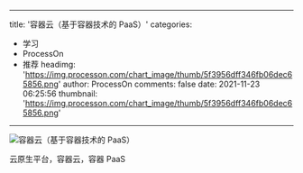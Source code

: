 
---
title: '容器云（基于容器技术的 PaaS）'
categories: 
 - 学习
 - ProcessOn
 - 推荐
headimg: 'https://img.processon.com/chart_image/thumb/5f3956dff346fb06dec65856.png'
author: ProcessOn
comments: false
date: 2021-11-23 06:25:56
thumbnail: 'https://img.processon.com/chart_image/thumb/5f3956dff346fb06dec65856.png'
---

<div>   
<img class="thumb" alt="容器云（基于容器技术的 PaaS）" src="https://img.processon.com/chart_image/thumb/5f3956dff346fb06dec65856.png" referrerpolicy="no-referrer">
<p>云原生平台，容器云，容器 PaaS</p>  
</div>
            